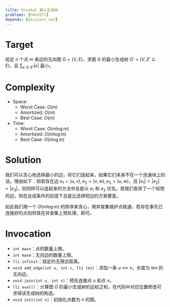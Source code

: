 ```yaml
---
title: Kruskal 最小生成树
problems: [hdu3371]
depends: [disjoint_set]
---
```


# Target

给定 $n$ 个点 $m$ 条边的无向图 $G = (V, E)$，求图 $G$ 的最小生成树 $G' = (V, E' \subseteq E)$，且 $\sum_{e \in E'} |e|$ 最小。

# Complexity

* Space:
  * Worst Case: $O(m)$
  * Amortized: $O(m)$
  * Best Case: $O(m)$
* Time:
  * Worst Case: $O(m \log m)$
  * Amortized: $O(m \log m)$
  * Best Case: $O(n \log m)$

# Solution

我们可以贪心地选择最小的边，将它们连起来，如果它们本来不在一个连通块上的话。理由如下：倘若存在边 $e_1 = (u, v), e_2 = (v, w), e_3 = (u, w)$，且 $|e_1| < |e_2| < |e_3|$，则同样可以连起来的方法中总是以 $e_1$ 和 $e_2$ 优先。若我们舍弃了一个较短的边，则在达成条件的前提下总是比选择短边的方案要差。

如此我们用一个 $O(m \log m)$ 的排序来贪心，用并查集维护点联通，若存在事先已连接好的点则将其在并查集上预处理，即可。

# Invocation

* `int maxn`：点的数量上限。
* `int maxm`：无向边的数量上限。
* `lli infinit`：规定的无限远距离。
* `void add_edge(int u, int v, lli len)`：添加一条 $u \leftrightarrow v$，长度为 $len$ 的无向边。
* `void join(int u, int v)`：预先连接点 $u$ 和点 $v$。
* `lli eval()`：计算图 $G$ 的最小生成树的边权之和，在代码中对应位置修改可求得该生成树的构造。
* `void init(int n)`：初始化点数为 $n$ 的图。

